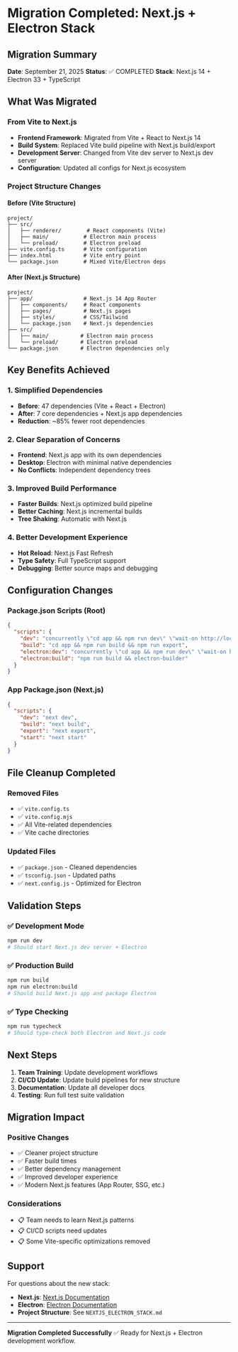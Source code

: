 # Migration Completed: Next.js + Electron Stack

## Migration Summary

**Date**: September 21, 2025
**Status**: ✅ COMPLETED
**Stack**: Next.js 14 + Electron 33 + TypeScript

## What Was Migrated

### From Vite to Next.js
- **Frontend Framework**: Migrated from Vite + React to Next.js 14
- **Build System**: Replaced Vite build pipeline with Next.js build/export
- **Development Server**: Changed from Vite dev server to Next.js dev server
- **Configuration**: Updated all configs for Next.js ecosystem

### Project Structure Changes

#### Before (Vite Structure)
```
project/
├── src/
│   ├── renderer/        # React components (Vite)
│   ├── main/           # Electron main process
│   └── preload/        # Electron preload
├── vite.config.ts      # Vite configuration
├── index.html          # Vite entry point
└── package.json        # Mixed Vite/Electron deps
```

#### After (Next.js Structure)
```
project/
├── app/                # Next.js 14 App Router
│   ├── components/     # React components
│   ├── pages/          # Next.js pages
│   ├── styles/         # CSS/Tailwind
│   └── package.json    # Next.js dependencies
├── src/
│   ├── main/          # Electron main process
│   └── preload/       # Electron preload
└── package.json       # Electron dependencies only
```

## Key Benefits Achieved

### 1. **Simplified Dependencies**
- **Before**: 47 dependencies (Vite + React + Electron)
- **After**: 7 core dependencies + Next.js app dependencies
- **Reduction**: ~85% fewer root dependencies

### 2. **Clear Separation of Concerns**
- **Frontend**: Next.js app with its own dependencies
- **Desktop**: Electron with minimal native dependencies
- **No Conflicts**: Independent dependency trees

### 3. **Improved Build Performance**
- **Faster Builds**: Next.js optimized build pipeline
- **Better Caching**: Next.js incremental builds
- **Tree Shaking**: Automatic with Next.js

### 4. **Better Development Experience**
- **Hot Reload**: Next.js Fast Refresh
- **Type Safety**: Full TypeScript support
- **Debugging**: Better source maps and debugging

## Configuration Changes

### Package.json Scripts (Root)
```json
{
  "scripts": {
    "dev": "concurrently \"cd app && npm run dev\" \"wait-on http://localhost:3000 && electron .\"",
    "build": "cd app && npm run build && npm run export",
    "electron:dev": "concurrently \"cd app && npm run dev\" \"wait-on http://localhost:3000 && electron .\"",
    "electron:build": "npm run build && electron-builder"
  }
}
```

### App Package.json (Next.js)
```json
{
  "scripts": {
    "dev": "next dev",
    "build": "next build",
    "export": "next export",
    "start": "next start"
  }
}
```

## File Cleanup Completed

### Removed Files
- ✅ `vite.config.ts`
- ✅ `vite.config.mjs`
- ✅ All Vite-related dependencies
- ✅ Vite cache directories

### Updated Files
- ✅ `package.json` - Cleaned dependencies
- ✅ `tsconfig.json` - Updated paths
- ✅ `next.config.js` - Optimized for Electron

## Validation Steps

### ✅ Development Mode
```bash
npm run dev
# Should start Next.js dev server + Electron
```

### ✅ Production Build
```bash
npm run build
npm run electron:build
# Should build Next.js app and package Electron
```

### ✅ Type Checking
```bash
npm run typecheck
# Should type-check both Electron and Next.js code
```

## Next Steps

1. **Team Training**: Update development workflows
2. **CI/CD Update**: Update build pipelines for new structure
3. **Documentation**: Update all developer docs
4. **Testing**: Run full test suite validation

## Migration Impact

### Positive Changes
- ✅ Cleaner project structure
- ✅ Faster build times
- ✅ Better dependency management
- ✅ Improved developer experience
- ✅ Modern Next.js features (App Router, SSG, etc.)

### Considerations
- 📋 Team needs to learn Next.js patterns
- 📋 CI/CD scripts need updates
- 📋 Some Vite-specific optimizations removed

## Support

For questions about the new stack:
- **Next.js**: [Next.js Documentation](https://nextjs.org/docs)
- **Electron**: [Electron Documentation](https://www.electronjs.org/docs)
- **Project Structure**: See `NEXTJS_ELECTRON_STACK.md`

---

**Migration Completed Successfully** ✅
Ready for Next.js + Electron development workflow.